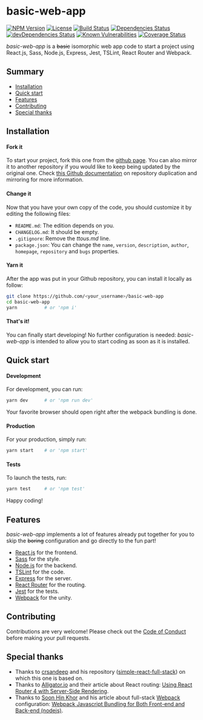 # basic-web-app

[![NPM Version](https://img.shields.io/npm/v/basic-web-app.svg)](https://www.npmjs.org/package/basic-web-app) [![License](https://img.shields.io/npm/l/basic-web-app.svg)](https://www.npmjs.org/package/basic-web-app) [![Build Status](http://img.shields.io/travis/ttous/basic-web-app/master.svg)](https://travis-ci.org/ttous/basic-web-app) [![Dependencies Status](https://img.shields.io/david/ttous/basic-web-app.svg)](https://david-dm.org/ttous/basic-web-app) [![devDependencies Status](https://david-dm.org/ttous/basic-web-app/dev-status.svg)](https://david-dm.org/ttous/basic-web-app?type=dev) [![Known Vulnerabilities](https://snyk.io/test/github/ttous/basic-web-app/badge.svg)](https://snyk.io/test/github/ttous/basic-web-app) [![Coverage Status](https://coveralls.io/repos/github/ttous/basic-web-app/badge.svg)](https://coveralls.io/github/ttous/basic-web-app)

_basic-web-app_ is a ~~basic~~ isomorphic web app code to start a project using React.js, Sass, Node.js, Express, Jest, TSLint, React Router and Webpack.

## Summary
- [Installation](#installation)
- [Quick start](#quick-start)
- [Features](#features)
- [Contributing](#contributing)
- [Special thanks](#special-thanks)

## Installation
#### Fork it
To start your project, fork this one from the [github page](https://github.com/ttous/basic-web-app).
You can also mirror it to another repository if you would like to keep being updated by the original one. Check [this Github documentation](https://help.github.com/en/articles/duplicating-a-repository) on repository duplication and mirroring for more information.

#### Change it
Now that you have your own copy of the code, you should customize it by editing the following files:
- `README.md`: The edition depends on you.
- `CHANGELOG.md`: It should be empty.
- `.gitignore`: Remove the _ttous.md_ line.
- `package.json`: You can change the `name`, `version`, `description`, `author`, `homepage`, `repository` and `bugs` properties.

#### Yarn it
After the app was put in your Github repository, you can install it locally as follow:
```bash
git clone https://github.com/<your_username>/basic-web-app
cd basic-web-app
yarn          # or 'npm i'
```

#### That's it!
You can finally start developing! No further configuration is needed: _basic-web-app_ is intended to allow you to start coding as soon as it is installed.

## Quick start
#### Development
For development, you can run:
```bash
yarn dev      # or 'npm run dev'
```
Your favorite browser should open right after the webpack bundling is done.

#### Production
For your production, simply run:
```bash
yarn start    # or 'npm start'
```

#### Tests
To launch the tests, run:
```bash
yarn test     # or 'npm test'
```
Happy coding!

## Features
_basic-web-app_ implements a lot of features already put together for you to skip the ~~boring~~ configuration and go directly to the fun part!
- [React.js](https://github.com/facebook/react) for the frontend.
- [Sass](https://github.com/sass/node-sass) for the style.
- [Node.js](https://github.com/nodejs/node) for the backend.
- [TSLint](https://github.com/palantir/tslint) for the code.
- [Express](https://github.com/expressjs/express) for the server.
- [React Router](https://github.com/ReactTraining/react-router) for the routing.
- [Jest](https://github.com/facebook/jest) for the tests.
- [Webpack](https://github.com/webpack/webpack) for the unity.

## Contributing
Contributions are very welcome! Please check out the [Code of Conduct](https://github.com/ttous/basic-web-app/blob/master/CODE_OF_CONDUCT.md) before making your pull requests.

## Special thanks
- Thanks to [crsandeep](https://github.com/crsandeep) and his repository ([simple-react-full-stack](https://github.com/crsandeep/simple-react-full-stack)) on which this one is based on.
- Thanks to [Alligator.io](https://alligator.io) and their article about React routing: [Using React Router 4 with Server-Side Rendering](https://alligator.io/react/react-router-ssr/).
- Thanks to [Soon Hin Khor](https://medium.com/@khor) and his article about full-stack [Webpack](https://github.com/webpack/webpack) configuration: [Webpack Javascript Bundling for Both Front-end and Back-end (nodejs)](https://medium.com/code-oil/webpack-javascript-bundling-for-both-front-end-and-back-end-b95f1b429810).
